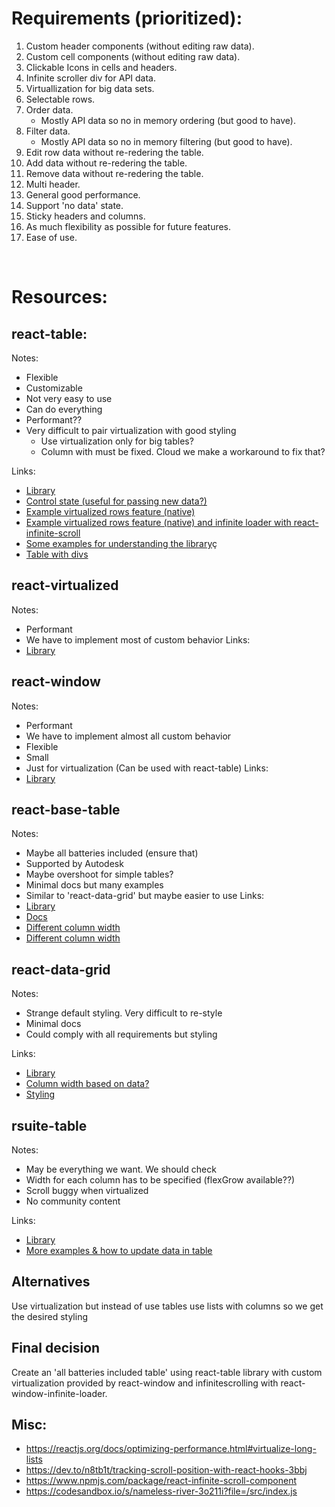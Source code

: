 # Requirements (prioritized):

1. Custom header components (without editing raw data).
2. Custom cell components (without editing raw data).
3. Clickable Icons in cells and headers.
4. Infinite scroller div for API data.
5. Virtuallization for big data sets.
6. Selectable rows.
7. Order data.
    - Mostly API data so no in memory ordering (but good to have).
8. Filter data.
    - Mostly API data so no in memory filtering (but good to have). 
9. Edit row data without re-redering the table.
10. Add data without re-redering the table.
11. Remove data without re-redering the table.
12. Multi header.
13. General good performance.
14. Support 'no data' state.
15. Sticky headers and columns.
16. As much flexibility as possible for future features.
17. Ease of use.

<br>

# Resources:

## react-table:
Notes:
- Flexible
- Customizable 
- Not very easy to use
- Can do everything
- Performant??
- Very difficult to pair virtualization with good styling 
    - Use virtualization only for big tables?
    - Column with must be fixed. Cloud we make a workaround to fix that?

Links:
- [Library](https://react-table.tanstack.com/)   
- [Control state (useful for passing new data?)](https://react-table.tanstack.com/docs/faq#how-can-i-manually-control-the-table-state)  
- [Example virtualized rows feature (native)](https://react-table.tanstack.com/docs/examples/virtualized-rows )
- [Example virtualized rows feature (native) and infinite loader with react-infinite-scroll](https://codesandbox.io/s/dazzling-field-48x39?file=/src/App.tsx)
- [Some examples for understanding the library](https://vncvish.medium.com/unleashing-the-power-of-react-table-part-2-1997cb7ac4da)ç
- [Table with divs](https://codesandbox.io/s/github/tannerlinsley/react-table/tree/v7/examples/full-width-resizable-table?file=/src/App.js)

## react-virtualized
Notes: 
- Performant
- We have to implement most of custom behavior
Links:
- [Library](https://github.com/bvaughn/react-virtualized)

## react-window
Notes: 
- Performant
- We have to implement almost all custom behavior
- Flexible
- Small
- Just for virtualization (Can be used with react-table)
Links:
- [Library](https://github.com/bvaughn/react-window)

## react-base-table
Notes: 
- Maybe all batteries included (ensure that)
- Supported by Autodesk
- Maybe overshoot for simple tables?
- Minimal docs but many examples
- Similar to 'react-data-grid' but maybe easier to use
Links:
- [Library](https://autodesk.github.io/react-base-table/examples/default)  
- [Docs](https://autodesk.github.io/react-base-table/docs/get-started)
- [Different column width](https://github.com/Autodesk/react-base-table/issues/37)
- [Different column width](https://github.com/Autodesk/react-base-table/issues/43)

## react-data-grid
Notes: 
- Strange default styling. Very difficult to re-style
- Minimal docs
- Could comply with all requirements but styling

Links:
- [Library](https://github.com/adazzle/react-data-grid)
- [Column width based on data?](https://github.com/adazzle/react-data-grid/discussions/2790)
- [Styling](https://stackoverflow.com/questions/60799524/how-to-override-react-data-grid-styles-with-material-ui-in-react)

## rsuite-table
Notes: 
- May be everything we want. We should check
- Width for each column has to be specified (flexGrow available??)
- Scroll buggy when virtualized
- No community content

Links:
- [Library](https://rsuitejs.com/components/table/#custom-cell)
- [More examples & how to update data in table](https://rsuite.github.io/rsuite-table/#8)

## Alternatives
Use virtualization but instead of use tables use lists with columns so we get the desired styling

## Final decision
Create an 'all batteries included table' using react-table library with custom virtualization provided by react-window and infinitescrolling with react-window-infinite-loader.

## Misc:

- https://reactjs.org/docs/optimizing-performance.html#virtualize-long-lists  
- https://dev.to/n8tb1t/tracking-scroll-position-with-react-hooks-3bbj  
- https://www.npmjs.com/package/react-infinite-scroll-component  
- https://codesandbox.io/s/nameless-river-3o211i?file=/src/index.js


